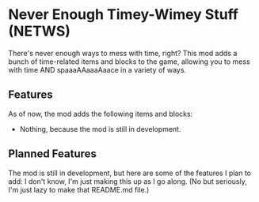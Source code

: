 # Never Enough Timey-Wimey Stuff (NETWS)

There's never enough ways to mess with time, right? This mod adds a bunch of time-related items and blocks to the game,
allowing you to mess with time AND spaaaAAaaaAaace in a variety of ways.

## Features
As of now, the mod adds the following items and blocks:
* Nothing, because the mod is still in development.

## Planned Features
The mod is still in development, but here are some of the features I plan to add:
I don't know, I'm just making this up as I go along. (No but seriously, I'm just lazy to make that README.md file.)
